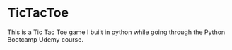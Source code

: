 # TicTacToe
 This is a Tic Tac Toe game I built in python while going through the Python Bootcamp Udemy course.
 
